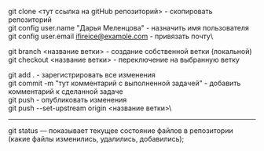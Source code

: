 git clone <тут ссылка на gitHub репозиторий> - скопировать репозиторий\
git config user.name "Дарья Меленцова" - назначить имя пользователя\
git config user.email ifireice@example.com - привязать почту\

git branch <название ветки> - создание собственной ветки (локальной)
git checkout <название ветки> - переключение на выбранную ветку

git add . - зарегистрировать все изменения\
git commit -m "тут комментарий с выполненной задачей" - добавить комментарий к сделанной задаче\
git push - опубликовать изменения\
git push --set-upstream origin <название ветки>\
***
git status — показывает текущее состояние файлов в репозитории (какие файлы изменились, удалились, добавились);
